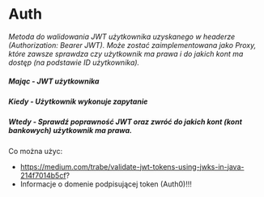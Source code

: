 # Auth
 *Metoda do walidowania JWT użytkownika uzyskanego w headerze (Authorization: Bearer JWT). Może zostać zaimplementowana jako Proxy, które zawsze sprawdza czy użytkownik ma prawa i do jakich kont ma dostęp (na podstawie ID użytkownika).*
 
##### Mając - JWT użytkownika
##### Kiedy - Użytkownik wykonuje zapytanie
##### Wtedy - Sprawdź poprawność JWT oraz zwróć do jakich kont (kont bankowych) użytkownik ma prawa.

Co można użyc:
* https://medium.com/trabe/validate-jwt-tokens-using-jwks-in-java-214f7014b5cf?
* Informacje o domenie podpisującej token (Auth0)!!!


 